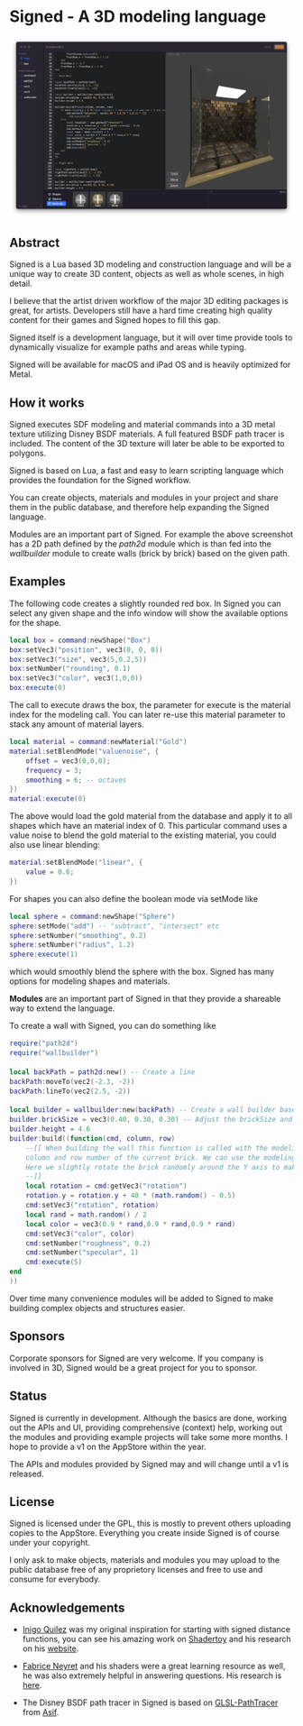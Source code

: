 # Signed - A 3D modeling language

![screenshot](images/screen.png)

## Abstract

Signed is a Lua based 3D modeling and construction language and will be a unique way to create 3D content, objects as well as whole scenes, in high detail.

I believe that the artist driven workflow of the major 3D editing packages is great, for artists. Developers still have a hard time creating high quality content for their games and Signed hopes to fill this gap.

Signed itself is a development language, but it will over time provide tools to dynamically visualize for example paths and areas while typing.

Signed will be available for macOS and iPad OS and is heavily optimized for Metal.

## How it works

Signed executes SDF modeling and material commands into a 3D metal texture utilizing Disney BSDF materials. A full featured BSDF path tracer is included. The content of the 3D texture will later be able to be exported to polygons.

Signed is based on Lua, a fast and easy to learn scripting language which provides the foundation for the Signed workflow.

You can create objects, materials and modules in your project and share them in the public database, and therefore help expanding the Signed language.

Modules are an important part of Signed. For example the above screenshot has a 2D path defined by the *path2d* module which is than fed into the *wallbuilder* module to create walls (brick by brick) based on the given path.

## Examples

The following code creates a slightly rounded red box. In Signed you can select any given shape and the info window will show the available options for the shape.

```lua
local box = command:newShape("Box")
box:setVec3("position", vec3(0, 0, 0))
box:setVec3("size", vec3(5,0.2,5))
box:setNumber("rounding", 0.1)
box:setVec3("color", vec3(1,0,0))
box:execute(0)
```

The call to execute draws the box, the parameter for execute is the material index for the modeling call. You can later re-use this material parameter to stack any amount of material layers.

```lua
local material = command:newMaterial("Gold")
material:setBlendMode("valuenoise", {
    offset = vec3(0,0,0);
    frequency = 3;
    smoothing = 6; -- octaves
})
material:execute(0)
```

The above would load the gold material from the database and apply it to all shapes which have an material index of 0. This particular command uses a value noise to blend the gold material to the existing material, you could also use linear blending:

```lua
material:setBlendMode("linear", {
    value = 0.6;
})
```
For shapes you can also define the boolean mode via setMode like

```lua
local sphere = command:newShape("Sphere")
sphere:setMode("add") -- "subtract", "intersect" etc
sphere:setNumber("smoothing", 0.2)
sphere:setNumber("radius", 1.2)
sphere:execute(1)
```

which would smoothly blend the sphere with the box. Signed has many options for modeling shapes and materials.

**Modules** are an important part of Signed in that they provide a shareable way to extend the language.

To create a wall with Signed, you can do something like

```lua
require("path2d")
require("wallbuilder")

local backPath = path2d:new() -- Create a line
backPath:moveTo(vec2(-2.3, -2))
backPath:lineTo(vec2(2.5, -2))

local builder = wallbuilder:new(backPath) -- Create a wall builder based on the given path
builder.brickSize = vec3(0.40, 0.30, 0.30) -- Adjust the brickSize and height of the wall.
builder.height = 4.6
builder:build((function(cmd, column, row)
    --[[ When building the wall this function is called with the modeling command and the brick
    column and row number of the current brick. We can use the modeling command to modify any aspect of the shape on a per brick basis.
    Here we slightly rotate the brick randomly around the Y axis to make it look a bit less uniform, modify it's color randomly a bit and set its roughness and specular options.
    --]]
    local rotation = cmd:getVec3("rotation")
    rotation.y = rotation.y + 40 * (math.random() - 0.5)
    cmd:setVec3("rotation", rotation)
    local rand = math.random() / 2
    local color = vec3(0.9 * rand,0.9 * rand,0.9 * rand)
    cmd:setVec3("color", color)
    cmd:setNumber("roughness", 0.2)
    cmd:setNumber("specular", 1)
    cmd:execute(5)
end
))
```

Over time many convenience modules will be added to Signed to make building complex objects and structures easier.

## Sponsors

Corporate sponsors for Signed are very welcome. If you company is involved in 3D, Signed would be a great project for you to sponsor.

## Status

Signed is currently in development. Although the basics are done, working out the APIs and UI, providing comprehensive (context) help, working out the modules and providing example projects will take some more months. I hope to provide a v1 on the AppStore within the year.

The APIs and modules provided by Signed may and will change until a v1 is released.

## License

Signed is licensed under the GPL, this is mostly to prevent others uploading copies to the AppStore. Everything you create inside Signed is of course under your copyright. 

I only ask to make objects, materials and modules you may upload to the public database free of any proprietory licenses and free to use and consume for everybody.

## Acknowledgements

* [Inigo Quilez](https://twitter.com/iquilezles) was my original inspiration for starting with signed distance functions, you can see his amazing work on [Shadertoy](https://www.shadertoy.com) and his research on his [website](https://www.iquilezles.org/www/index.htm).

* [Fabrice Neyret](https://twitter.com/FabriceNEYRET) and his shaders were a great learning resource as well, he was also extremely helpful in answering questions. His research is [here](http://evasion.imag.fr/~Fabrice.Neyret/).

* The Disney BSDF path tracer in Signed is based on [GLSL-PathTracer](https://github.com/knightcrawler25/GLSL-PathTracer) from [Asif](https://twitter.com/knightcrawler25).